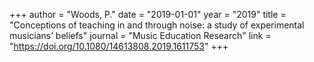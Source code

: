 +++
author = "Woods, P."
date = "2019-01-01"
year = "2019"
title = "Conceptions of teaching in and through noise: a study of experimental musicians’ beliefs"
journal = "Music Education Research"
link = "https://doi.org/10.1080/14613808.2019.1611753"
+++